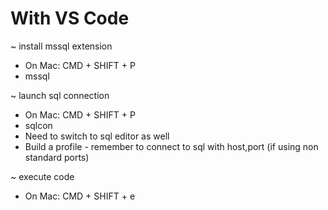 # With VS Code

~ install mssql extension
* On Mac: CMD + SHIFT + P
* mssql

~ launch sql connection
* On Mac: CMD + SHIFT + P
* sqlcon
* Need to switch to sql editor as well
* Build a profile - remember to connect to sql with host,port (if using non standard ports)

~ execute code
* On Mac: CMD + SHIFT + e